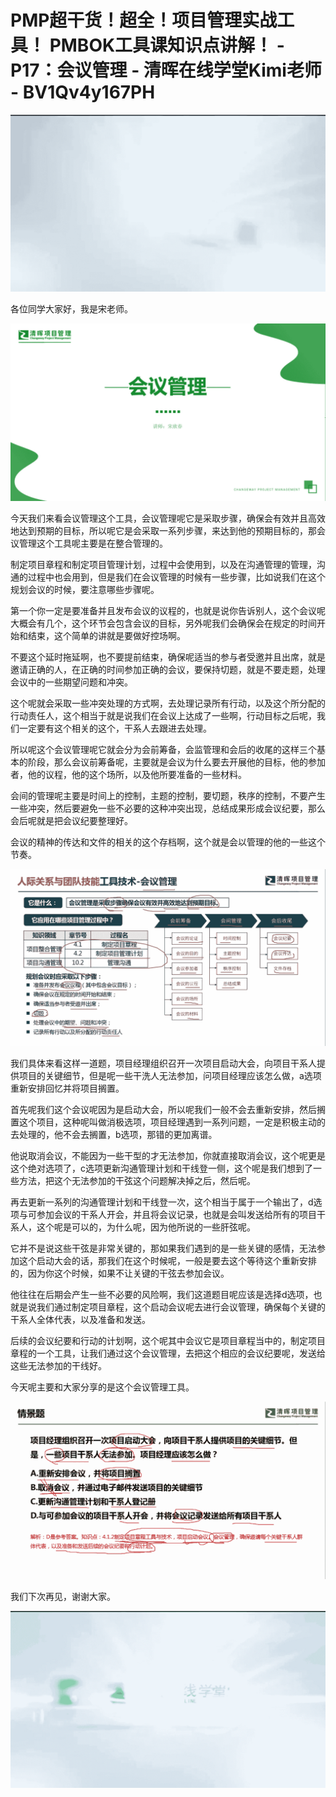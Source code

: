 # PMP超干货！超全！项目管理实战工具！ PMBOK工具课知识点讲解！ - P17：会议管理 - 清晖在线学堂Kimi老师 - BV1Qv4y167PH

![](img/bee1e344c9a4895d80383841b3e29693_0.png)

各位同学大家好，我是宋老师。

![](img/bee1e344c9a4895d80383841b3e29693_2.png)

今天我们来看会议管理这个工具，会议管理呢它是采取步骤，确保会有效并且高效地达到预期的目标，所以呢它是会采取一系列步骤，来达到他的预期目标的，那会议管理这个工具呢主要是在整合管理的。

制定项目章程和制定项目管理计划，过程中会使用到，以及在沟通管理的管理，沟通的过程中也会用到，但是我们在会议管理的时候有一些步骤，比如说我们在这个规划会议的时候，要注意哪些步骤呢。

第一个你一定是要准备并且发布会议的议程的，也就是说你告诉别人，这个会议呢大概会有几个，这个环节会包含会议的目标，另外呢我们会确保会在规定的时间开始和结束，这个简单的讲就是要做好控场啊。

不要这个延时拖延啊，也不要提前结束，确保呢适当的参与者受邀并且出席，就是邀请正确的人，在正确的时间参加正确的会议，要保持切题，就是不要走题，处理会议中的一些期望问题和冲突。

这个呢就会采取一些冲突处理的方式啊，去处理记录所有行动，以及这个所分配的行动责任人，这个相当于就是说我们在会议上达成了一些啊，行动目标之后呢，我们一定要有这个相关的这个，干系人去跟进去处理。

所以呢这个会议管理呢它就会分为会前筹备，会监管理和会后的收尾的这样三个基本的阶段，那么会议前筹备呢，主要就是会议为什么要去开展他的目标，他的参加者，他的议程，他的这个场所，以及他所要准备的一些材料。

会间的管理呢主要是时间上的控制，主题的控制，要切题，秩序的控制，不要产生一些冲突，然后要避免一些不必要的这种冲突出现，总结成果形成会议纪要，那么会后呢就是把会议纪要整理好。

会议的精神的传达和文件的相关的这个存档啊，这个就是会以管理的他的一些这个节奏。

![](img/bee1e344c9a4895d80383841b3e29693_4.png)

我们具体来看这样一道题，项目经理组织召开一次项目启动大会，向项目干系人提供项目的关键细节，但是呢一些干洗人无法参加，问项目经理应该怎么做，a选项重新安排回忆并将项目搁置。

首先呢我们这个会议呢因为是启动大会，所以呢我们一般不会去重新安排，然后搁置这个项目，这种呢叫做消极选项，项目经理遇到一系列问题，一定是积极主动的去处理的，他不会去搁置，b选项，那错的更加离谱。

他说取消会议，不能因为一些干型的才无法参加，你就直接取消会议，这个呢更是这个绝对选项了，c选项更新沟通管理计划和干线登一侧，这个呢是我们想到了一些方法，把这个无法参加的干弦这个问题解决掉之后，然后呢。

再去更新一系列的沟通管理计划和干线登一次，这个相当于属于一个输出了，d选项与可参加会议的干系人开会，并且将会议记录，也就是会叫发送给所有的项目干系人，这个呢是可以的，为什么呢，因为他所说的一些肝弦呢。

它并不是说这些干弦是非常关键的，那如果我们遇到的是一些关键的感情，无法参加这个启动大会的话，那我们在这个时候呢，一般是要去这个等待这个重新安排的，因为你这个时候，如果不让关键的干弦去参加会议。

他往往在后期会产生一些不必要的风险啊，我们这道题目呢应该是选择d选项，也就是说我们通过制定项目章程，这个启动会议呢去进行会议管理，确保每个关键的干系人全体代表，以及准备和发送。

后续的会议纪要和行动的计划啊，这个呢其中会议它是项目章程当中的，制定项目章程的一个工具，让我们通过这个会议管理，去把这个相应的会议纪要呢，发送给这些无法参加的干线好。

今天呢主要和大家分享的是这个会议管理工具。

![](img/bee1e344c9a4895d80383841b3e29693_6.png)

我们下次再见，谢谢大家。

![](img/bee1e344c9a4895d80383841b3e29693_8.png)